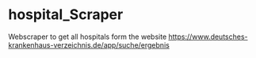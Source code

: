 # hospital_Scraper
Webscraper to get all hospitals form the website https://www.deutsches-krankenhaus-verzeichnis.de/app/suche/ergebnis
